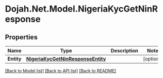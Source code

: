 # Dojah.Net.Model.NigeriaKycGetNinResponse

## Properties

Name | Type | Description | Notes
------------ | ------------- | ------------- | -------------
**Entity** | [**NigeriaKycGetNinResponseEntity**](NigeriaKycGetNinResponseEntity.md) |  | [optional] 

[[Back to Model list]](../README.md#documentation-for-models) [[Back to API list]](../README.md#documentation-for-api-endpoints) [[Back to README]](../README.md)


